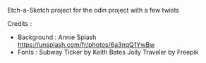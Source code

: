 Etch-a-Sketch project for the odin project with a few twists

Credits :

- Background : Annie Splash https://unsplash.com/fr/photos/6a3nqQ1YwBw
- Fonts : Subway Ticker by Keith Bates
  Jolly Traveler by Freepik
